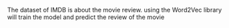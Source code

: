 The dataset of IMDB is about the movie review.
using the Word2Vec library will train the model  and predict the review of the movie